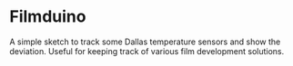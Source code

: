Filmduino
=========

A simple sketch to track some Dallas temperature sensors and show
the deviation. Useful for keeping track of various film development
solutions.

